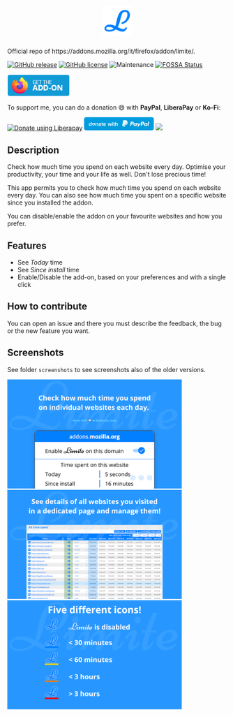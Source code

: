 <h1 align="center">
    <br>
    <img width="70" src="img/icon.svg" alt="Limite icon" />
    <br>
</h1>
Official repo of https://addons.mozilla.org/it/firefox/addon/limite/.

[![GitHub release](https://img.shields.io/github/release/Sav22999/limite.svg)](https://github.com/Sav22999/limite/releases/) [![GitHub license](https://img.shields.io/github/license/Sav22999/limite.svg)](https://github.com/Sav22999/limite/blob/master/LICENSE) ![Maintenance](https://img.shields.io/badge/Maintained%3F-yes-green.svg)
[![FOSSA Status](https://app.fossa.io/api/projects/git%2Bgithub.com%2FSav22999%2Flimite.svg?type=shield)](https://app.fossa.io/projects/git%2Bgithub.com%2FSav22999%2Flimite?ref=badge_shield)

[<img src="img/firefoxAddons.png" height="50px">](https://addons.mozilla.org/it/firefox/addon/limite/) 

To support me, you can do a donation :smile: with **PayPal**, **LiberaPay** or **Ko-Fi**:

<a href="https://liberapay.com/Sav22999/donate"><img alt="Donate using Liberapay" src="https://liberapay.com/assets/widgets/donate.svg"></a> [<img src="img/paypal.svg" width="160px"></img>](https://paypal.me/saveriomorelli) [<img src="https://cdn.ko-fi.com/cdn/kofi1.png?v=2" width="120px"></img>](https://ko-fi.com/R5R31UQ8G)

## Description

Check how much time you spend on each website every day.
Optimise your productivity, your time and your life as well.
Don't lose precious time!

This app permits you to check how much time you spend on each website every day.
You can also see how much time you spent on a specific website since you installed the addon.

You can disable/enable the addon on your favourite websites and how you prefer.

## Features

- See *Today* time
- See *Since install* time
- Enable/Disable the add-on, based on your preferences and with a single click

## How to contribute

You can open an issue and there you must describe the feedback, the bug or the new feature you want.

## Screenshots

See folder <code>screenshots</code> to see screenshots also of the older versions.

<img src="screenshots/2.1/1.png" width="400px"></img><img src="screenshots/2.1/2.png" width="400px"></img><img src="screenshots/2.1/3.png" width="400px"></img>
